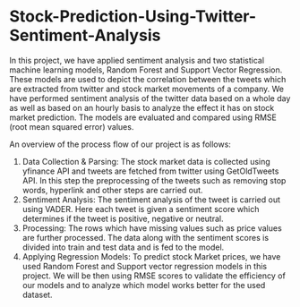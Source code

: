 # Stock-Prediction-Using-Twitter-Sentiment-Analysis

In this project, we have applied sentiment analysis and two statistical machine learning
models, Random Forest and Support Vector Regression. These models are used to depict the
correlation between the tweets which are extracted from twitter and stock market movements of a
company. We have performed sentiment analysis of the twitter data based on a whole day as well
as based on an hourly basis to analyze the effect it has on stock market prediction. The models are
evaluated and compared using RMSE (root mean squared error) values.

An overview of the process flow of our project is as follows:
1. Data Collection & Parsing: The stock market data is collected using yfinance API and
tweets are fetched from twitter using GetOldTweets API. In this step the preprocessing of
the tweets such as removing stop words, hyperlink and other steps are carried out.
2. Sentiment Analysis: The sentiment analysis of the tweet is carried out using VADER. Here
each tweet is given a sentiment score which determines if the tweet is positive, negative or
neutral.
3. Processing: The rows which have missing values such as price values are further processed.
The data along with the sentiment scores is divided into train and test data and is fed to the
model.
4. Applying Regression Models: To predict stock Market prices, we have used Random
Forest and Support vector regression models in this project. We will be then using RMSE
scores to validate the efficiency of our models and to analyze which model works better
for the used dataset.

